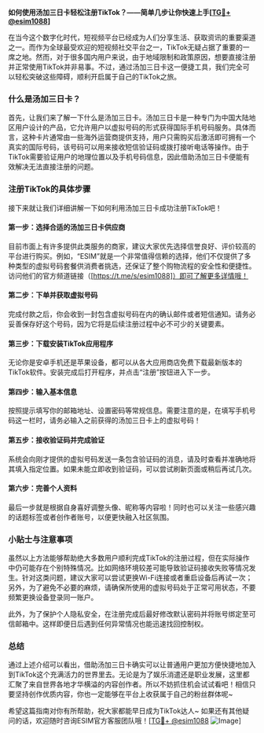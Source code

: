 **如何使用汤加三日卡轻松注册TikTok？——简单几步让你快速上手[[TG💪+ @esim1088](https://t.me/s/esim1088)]**

在当今这个数字化时代，短视频平台已经成为人们分享生活、获取资讯的重要渠道之一。而作为全球最受欢迎的短视频社交平台之一，TikTok无疑占据了重要的一席之地。然而，对于很多国内用户来说，由于地域限制和政策原因，想要直接注册并正常使用TikTok并非易事。不过，通过汤加三日卡这一便捷工具，我们完全可以轻松突破这些障碍，顺利开启属于自己的TikTok之旅。

### 什么是汤加三日卡？

首先，让我们来了解一下什么是汤加三日卡。汤加三日卡是一种专门为中国大陆地区用户设计的产品，它允许用户以虚拟号码的形式获得国际手机号码服务。具体而言，这种卡片通常由一些海外运营商提供支持，用户只需购买后激活即可拥有一个真实的国际号码，该号码可以用来接收短信验证码或拨打接听电话等操作。由于TikTok需要验证用户的地理位置以及手机号码信息，因此借助汤加三日卡便能有效解决无法直接注册的问题。

### 注册TikTok的具体步骤

接下来就让我们详细讲解一下如何利用汤加三日卡成功注册TikTok吧！

#### 第一步：选择合适的汤加三日卡供应商
目前市面上有许多提供此类服务的商家，建议大家优先选择信誉良好、评价较高的平台进行购买。例如，“ESIM”就是一个非常值得信赖的选择，他们不仅提供了多种类型的虚拟号码套餐供消费者挑选，还保证了整个购物流程的安全性和便捷性。访问他们的官方频道链接（[https://t.me/s/esim1088]）即可了解更多详情哦！

#### 第二步：下单并获取虚拟号码
完成付款之后，你会收到一封包含虚拟号码在内的确认邮件或者短信通知。请务必妥善保存好这个号码，因为它将是后续注册过程中必不可少的关键要素。

#### 第三步：下载安装TikTok应用程序
无论你是安卓手机还是苹果设备，都可以从各大应用商店免费下载最新版本的TikTok软件。安装完成后打开程序，并点击“注册”按钮进入下一步。

#### 第四步：输入基本信息
按照提示填写你的邮箱地址、设置密码等常规信息。需要注意的是，在填写手机号码这一栏时，请务必输入之前获得的汤加三日卡上的虚拟号码！

#### 第五步：接收验证码并完成验证
系统会向刚才提供的虚拟号码发送一条包含验证码的消息，请及时查看并准确地将其填入指定位置。如果未能立即收到验证码，可以尝试刷新页面或稍后再试几次。

#### 第六步：完善个人资料
最后一步就是根据自身喜好调整头像、昵称等内容啦！同时也可以关注一些感兴趣的话题标签或者创作者账号，以便更快融入社区氛围。

### 小贴士与注意事项

虽然以上方法能够帮助绝大多数用户顺利完成TikTok的注册过程，但在实际操作中仍可能存在个别特殊情况。比如网络环境较差可能导致验证码接收失败等情况发生。针对这类问题，建议大家可以尝试更换Wi-Fi连接或者重启设备后再试一次；另外，为了避免不必要的麻烦，请确保所使用的虚拟号码处于正常可用状态，不要频繁更换设备登录同一账户。

此外，为了保护个人隐私安全，在注册完成后最好修改默认密码并将账号绑定至可信邮箱中。这样即便日后遇到任何异常情况也能迅速找回控制权。

### 总结

通过上述介绍可以看出，借助汤加三日卡确实可以让普通用户更加方便快捷地加入到TikTok这个充满活力的世界里去。无论是为了娱乐消遣还是职业发展，这里都汇聚了来自世界各地才华横溢的内容创作者。所以不妨抓住机会试试看吧！相信只要坚持创作优质内容，你也一定能够在平台上收获属于自己的粉丝群体呢~

希望这篇指南对你有所帮助，祝大家都能早日成为TikTok达人~ 如果还有其他疑问的话，欢迎随时咨询ESIM官方客服团队哦！[[TG💪+ @esim1088](https://t.me/s/esim1088) ![Image](https://i.postimg.cc/4NQfJmqS/Snipaste-2025-05-13-00-14-12.png)]